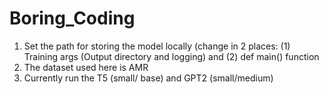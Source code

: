 # Boring_Coding

1. Set the path for storing the model locally (change in 2 places: (1) Training args (Output directory and logging) and (2) def main() function
2. The dataset used here is AMR
3. Currently run the T5 (small/ base) and GPT2 (small/medium)
